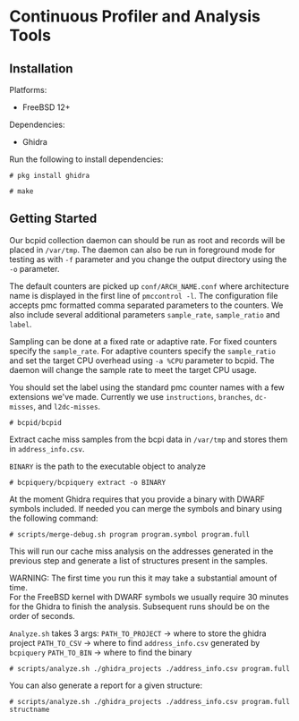 Continuous Profiler and Analysis Tools
======================================

Installation
------------

Platforms:
 - FreeBSD 12+

Dependencies:
 - Ghidra

Run the following to install dependencies:

```
# pkg install ghidra
```

```
# make
```

Getting Started
---------------

Our bcpid collection daemon can should be run as root and records will be 
placed in `/var/tmp`.  The daemon can also be run in foreground mode for 
testing as with `-f` parameter and you change the output directory using the 
`-o` parameter.

The default counters are picked up `conf/ARCH_NAME.conf` where architecture 
name is displayed in the first line of `pmccontrol -l`.  The configuration file 
accepts pmc formatted comma separated parameters to the counters.  We also 
include several additional parameters `sample_rate`, `sample_ratio` and 
`label`.

Sampling can be done at a fixed rate or adaptive rate.  For fixed counters 
specify the `sample_rate`.  For adaptive counters specify the `sample_ratio` 
and set the target CPU overhead using `-a %CPU` parameter to bcpid.  The daemon 
will change the sample rate to meet the target CPU usage.

You should set the label using the standard pmc counter names with a few 
extensions we've made.  Currently we use `instructions`, `branches`, 
`dc-misses`, and `l2dc-misses`.

```
# bcpid/bcpid
```

Extract cache miss samples from the bcpi data in `/var/tmp` and stores them in 
`address_info.csv`.

`BINARY` is the path to the executable object to analyze

```
# bcpiquery/bcpiquery extract -o BINARY
```

At the moment Ghidra requires that you provide a binary with DWARF symbols 
included.  If needed you can merge the symbols and binary using the following 
command:

```
# scripts/merge-debug.sh program program.symbol program.full
```

This will run our cache miss analysis on the addresses generated in the 
previous step and generate a list of structures present in the samples.

WARNING: The first time you run this it may take a substantial amount of time.  
For the FreeBSD kernel with DWARF symbols we usually require 30 minutes for the 
Ghidra to finish the analysis.  Subsequent runs should be on the order of 
seconds.

`Analyze.sh` takes 3 args:
`PATH_TO_PROJECT` -> where to store the ghidra project
`PATH_TO_CSV` -> where to find `address_info.csv` generated by `bcpiquery`
`PATH_TO_BIN` -> where to find the binary

```
# scripts/analyze.sh ./ghidra_projects ./address_info.csv program.full
```

You can also generate a report for a given structure:

```
# scripts/analyze.sh ./ghidra_projects ./address_info.csv program.full structname
```
